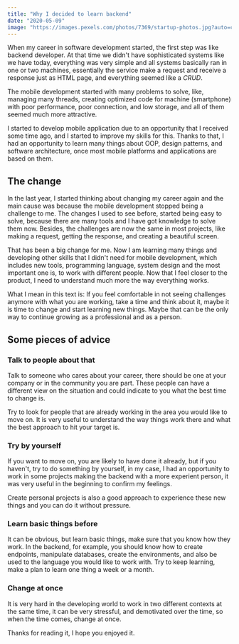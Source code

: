 ```yaml
---
title: "Why I decided to learn backend"
date: "2020-05-09"
image: "https://images.pexels.com/photos/7369/startup-photos.jpg?auto=compress&cs=tinysrgb&dpr=2&h=800&w=800"
---
```


When my career in software development started, the first step was like backend developer. At that time we didn't have sophisticated systems like we have today, everything was very simple and all systems basically ran in one or two machines, essentially the service make a request and receive a response just as HTML page, and everything seemed like a *CRUD*.

The mobile development started with many problems to solve, like, managing many threads, creating optimized code for machine (smartphone) with poor performance, poor connection, and low storage, and all of them seemed much more attractive.

I started to develop mobile application due to an opportunity that I received some time ago, and I started to improve my skills for this. Thanks to that, I had an opportunity to learn many things about OOP, design patterns, and software architecture, once most mobile platforms and applications are based on them.

## The change

In the last year, I started thinking about changing my career again and the main cause was because the mobile development stopped being a challenge to me. The changes I used to see before, started being easy to solve, because there are many tools and I have got knowledge to solve them now. Besides, the challenges are now the same in most projects, like making a request, getting the response, and creating a beautiful screen.

That has been a big change for me. Now I am learning many things and developing other skills that I didn't need for mobile development, which includes new tools, programming language, system design and the most important one is, to work with different people. Now that I feel closer to the product, I need to understand much more the way everything works.

What I mean in this text is: If you feel comfortable in not seeing challenges anymore with what you are working, take a time and think about it, maybe it is time to change and start learning new things. Maybe that can be the only way to continue growing as a professional and as a person.

## Some pieces of advice

### Talk to people about that
Talk to someone who cares about your career, there should be one at your company or in the community you are part. These people can have a different view on the situation and could indicate to you what the best time to change is.

Try to look for people that are already working in the area you would like to move on. It is very useful to understand the way things work there and what the best approach to hit your target is.

### Try by yourself
If you want to move on, you are likely to have done it already, but if you haven't, try to do something by yourself, in my case, I had an opportunity to work in some projects making the backend with a more experient person, it was very useful in the beginning to confirm my feelings.

Create personal projects is also a good approach to experience these new things and you can do it without pressure.

### Learn basic things before
It can be obvious, but learn basic things, make sure that you know how they work. In the backend, for example, you should know how to create endpoints, manipulate databases, create the environments, and also be used to the language you would like to work with. Try to keep learning, make a plan to learn one thing a week or a month.

### Change at once
It is very hard in the developing world to work in two different contexts at the same time, it can be very stressful, and demotivated over the time, so when the time comes, change at once.

Thanks for reading it, I hope you enjoyed it.